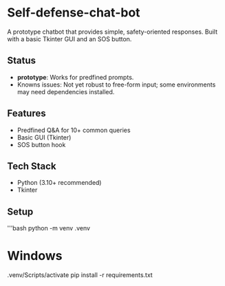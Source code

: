 # Self-defense-chat-bot
A prototype chatbot that provides simple, safety-oriented responses. Built with a basic Tkinter GUI and an SOS button.

## Status 
- **prototype**: Works for predfined prompts.
- Knowns issues: Not yet robust to free-form input; some environments may need dependencies installed.

## Features 
- Predfined Q&A for 10+ common queries
- Basic GUI (Tkinter)
- SOS button hook

## Tech Stack 
- Python (3.10+ recommended)
- Tkinter

## Setup
'''bash 
python -m venv .venv

# Windows 
.venv/Scripts/activate
pip install -r requirements.txt 
